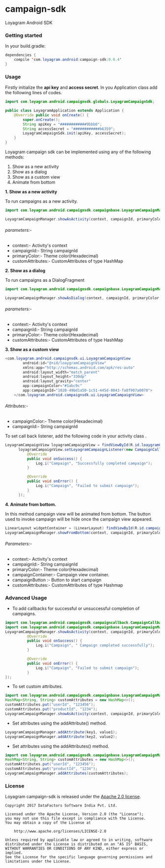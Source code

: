 # campaign-sdk
Loyagram Android SDK

### Getting started

In your build.gradle:

```java
dependencies {
	compile 'com.loyagram.android:campaign-sdk:0.0.4'
}
```

### Usage

Firstly initialize the **api key** and **access secret**. In you Application class add the following lines of codes.
```java
import com.loyagram.android.campaignsdk.globals.LoyagramCampaignSdk;

public class LoyagramApplication extends Application {
    @Override public void onCreate() {
        super.onCreate();
        String apiKey = "############9bbb0";
        String accessSecret = "############b6359";
        LoyagramCampaignSdk.init(apiKey, accessSecret);
    }
}

```

Loyagram campaign sdk can be implemented using any of the following methods:

1. Show as a new activity
2. Show as a dialog
3. Show as a custom view
4. Animate from bottom

**1. Show as a new activity**

To run campaigns as a new activity.
```java
import com.loyagram.android.campaignsdk.campaignbase.LoyagramCampaignManager;

LoyagramCampaignManager.showAsActivity(context, campaignId, primaryColor, customAttributes);
```
###### parameters:-
  - context:- Activity's context
  - campaignId:- String campaignId
  - primaryColor:- Theme color(Hexadecimal)
  - customAttributes:- CustomAttributes of type HashMap

**2. Show as a dialog**

To run campaigns as a DialogFragment
```java
import com.loyagram.android.campaignsdk.campaignbase.LoyagramCampaignManager;

LoyagramCampaignManager.showAsDialog(context, campaignId, primaryColor, customAttributes);
```
###### parameters:-
  - context:- Activity's context
  - campaignId:- String campaignId
  - primaryColor:- Theme color(Hexadecimal)
  - customAttributes:- CustomAttributes of type HashMap

**3. Show as a custom view**
```java
<com.loyagram.android.campaignsdk.ui.LoyagramCampaignView
        android:id="@+id/loaygramCampaignView"
        xmlns:app="http://schemas.android.com/apk/res-auto"
        android:layout_width="match_parent"
        android:layout_height="330dp"
        android:layout_gravity="center"
        app:campaignColor="#1abc9c"
        app:campaignId="1020-49bd1a50-1c51-445d-8043-fa8f907a0078">
    </com.loyagram.android.campaignsdk.ui.LoyagramCampaignView>
```
###### Attributes:-
  - campaignColor:- Theme color(Hexadecimal)
  - campaignId:- String campaignId

  To set call back listener, add the following code in your activity class .
  ```java
  LoyagramCampaignView loyagramCampaignView = findViewById(R.id.loaygramCampaignView);
        loyagramCampaignView.setLoyagramCampaignListener(new CampaignCallback() {
            @Override
            public void onSuccess() {
                Log.i("Campaign", "Successfully completed campaign");
            }

            @Override
            public void onError() {
                Log.i("Campaign", "Failed to submit campaign");
            }
        });
  ```

**4. Animate from bottom.**

In this method campaign view will be animated from bottom. The button used to invoke campaign will be hide once the campaign view appeared.
```java
LinearLayout widgetContainer = (LinearLayout) findViewById(R.id.campaignContainer);
LoyagramCampaignManager.showFromBottom(context, campaignId, primaryColor, campaignContainer, campaignButton, customAttributes);
```
###### Parameters:-
  - context:- Activity's context
  - campaignId:- String campaignId
  - primaryColor:- Theme color(Hexadecimal)
  - campaignContainer:- Campaign view container.
  - campaignButton :- Button to start campaign
  - customAttributes:- CustomAttributes of type Hashmap

  ### Advanced Usage
  - To add callbacks for successful or unsuccessful completion of campaigns.
  ```java
  import com.loyagram.android.campaignsdk.campaigncallback.CampaignCallback;
  import com.loyagram.android.campaignsdk.campaignbase.LoyagramCampaignManager;
  LoyagramCampaignManager.showAsActivity(context, campaignId, primaryColor, customAttributes, new CampaignCallback() {
            @Override
            public void onSuccess() {
                Log.i("Campaign", " Campaign completed successfully");
            }

            @Override
            public void onError() {
                Log.i("Campaign", "Failed to submit campaign");
            }
  });
```
- To set custom attributes.

```java
import com.loyagram.android.campaignsdk.campaignbase.LoyagramCampaignManager;
HashMap<String, String> customAttributes = new HashMap<>();
customAttributes.put("userId", "123456");
customAttributes.put("productId", "1234");
LoyagramCampaignManager.showAsActivity(context, campaignId, primaryColor, customAttributes);
```
- Set attributes using the addAttribute() method.
```java
LoyagramCampaignManager.addAttribute(key1, value1);
LoyagramCampaignManager.addAttribute(key2, value2);

```

- Set attributes using the addAttributes() method.
```java
import com.loyagram.android.campaignsdk.campaignbase.LoyagramCampaignManager;
HashMap<String, String> customAttributes = new HashMap<>();
customAttributes.put("userId", "123456");
customAttributes.put("productId", "1234");
LoyagramCampaignManager.addAttributes(customAttributes);

```

### License

Loyagram campaign-sdk is released under the [Apache 2.0 license](LICENSE).

```
Copyright 2017 DataFactors Software India Pvt. Ltd.

Licensed under the Apache License, Version 2.0 (the "License");
you may not use this file except in compliance with the License.
You may obtain a copy of the License at

    http://www.apache.org/licenses/LICENSE-2.0

Unless required by applicable law or agreed to in writing, software
distributed under the License is distributed on an "AS IS" BASIS,
WITHOUT WARRANTIES OR CONDITIONS OF ANY KIND, either express or implied.
See the License for the specific language governing permissions and
limitations under the License.
 ```